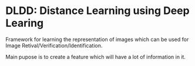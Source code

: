 # DLDD: Distance Learning using Deep Learing 

Framework for learning the representation of images which can be used for Image Retival/Verification/Identification.

Main pupose is to create a feature which will have a lot of information in it. 
